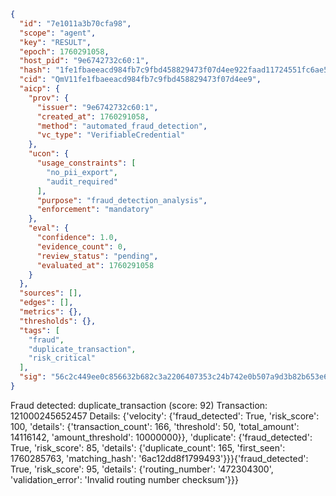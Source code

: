 ```json
{
  "id": "7e1011a3b70cfa98",
  "scope": "agent",
  "key": "RESULT",
  "epoch": 1760291058,
  "host_pid": "9e6742732c60:1",
  "hash": "1fe1fbaeeacd984fb7c9fbd458829473f07d4ee922faad11724551fc6ae558e7",
  "cid": "QmV11fe1fbaeeacd984fb7c9fbd458829473f07d4ee9",
  "aicp": {
    "prov": {
      "issuer": "9e6742732c60:1",
      "created_at": 1760291058,
      "method": "automated_fraud_detection",
      "vc_type": "VerifiableCredential"
    },
    "ucon": {
      "usage_constraints": [
        "no_pii_export",
        "audit_required"
      ],
      "purpose": "fraud_detection_analysis",
      "enforcement": "mandatory"
    },
    "eval": {
      "confidence": 1.0,
      "evidence_count": 0,
      "review_status": "pending",
      "evaluated_at": 1760291058
    }
  },
  "sources": [],
  "edges": [],
  "metrics": {},
  "thresholds": {},
  "tags": [
    "fraud",
    "duplicate_transaction",
    "risk_critical"
  ],
  "sig": "56c2c449ee0c856632b682c3a2206407353c24b742e0b507a9d3b82b653e6405"
}
```

Fraud detected: duplicate_transaction (score: 92)
Transaction: 121000245652457
Details: {'velocity': {'fraud_detected': True, 'risk_score': 100, 'details': {'transaction_count': 166, 'threshold': 50, 'total_amount': 14116142, 'amount_threshold': 10000000}}, 'duplicate': {'fraud_detected': True, 'risk_score': 85, 'details': {'duplicate_count': 165, 'first_seen': 1760285763, 'matching_hash': '6ac12dd8f1799493'}}}{'fraud_detected': True, 'risk_score': 95, 'details': {'routing_number': '472304300', 'validation_error': 'Invalid routing number checksum'}}}